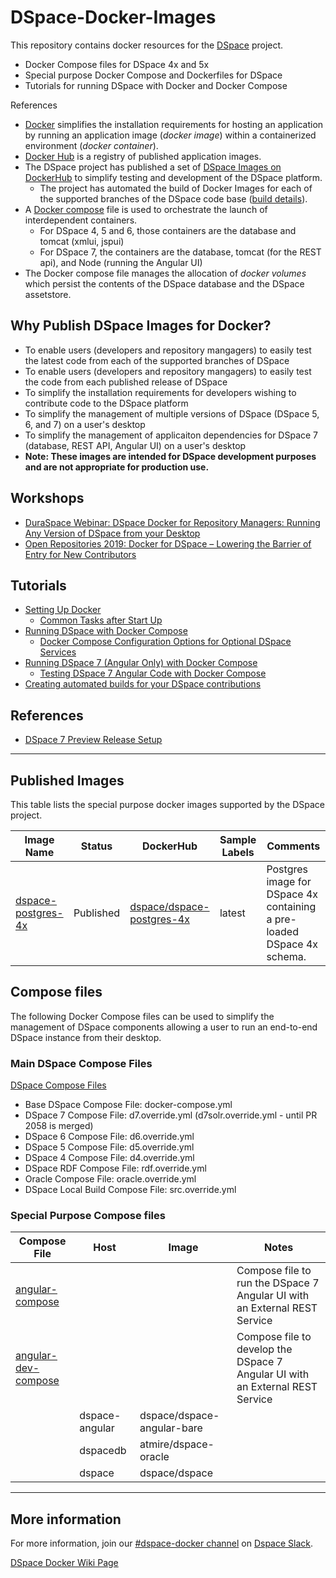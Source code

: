 # DSpace-Docker-Images

This repository contains docker resources for the [DSpace](https://dspace.org) project.
- Docker Compose files for DSpace 4x and 5x
- Special purpose Docker Compose and Dockerfiles for DSpace
- Tutorials for running DSpace with Docker and Docker Compose

References
- [Docker](https://docs.docker.com/get-started/) simplifies the installation requirements for hosting an application by running an application image (_docker image_) within a containerized environment (_docker container_).
- [Docker Hub](https://dockerhub.com) is a registry of published application images.
- The DSpace project has published a set of [DSpace Images on DockerHub](https://hub.docker.com/r/dspace/dspace) to simplify testing and development of the DSpace platform.
  - The project has automated the build of Docker Images for each of the supported branches of the DSpace code base ([build details](https://hub.docker.com/r/dspace/dspace/builds/)).
- A [Docker compose](https://docs.docker.com/compose/overview/) file is used to orchestrate the launch of interdependent containers.  
  - For DSpace 4, 5 and 6, those containers are the database and tomcat (xmlui, jspui)
  - For DSpace 7, the containers are the database, tomcat (for the REST api), and Node (running the Angular UI)
- The Docker compose file manages the allocation of _docker volumes_ which persist the contents of the DSpace database and the DSpace assetstore.

## Why Publish DSpace Images for Docker?
- To enable users (developers and repository mangagers) to easily test the latest code from each of the supported branches of DSpace
- To enable users (developers and repository mangagers) to easily test the code from each published release of DSpace
- To simplify the installation requirements for developers wishing to contribute code to the DSpace platform
- To simplify the management of multiple versions of DSpace (DSpace 5, 6, and 7) on a user's desktop
- To simplify the management of applicaiton dependencies for DSpace 7 (database, REST API, Angular UI) on a user's desktop
-  __Note: These images are intended for DSpace development purposes and are not appropriate for production use.__

## Workshops

  - [DuraSpace Webinar: DSpace Docker for Repository Managers: Running Any Version of DSpace from your Desktop](documentation/webinar/webinar.md)
  - [Open Repositories 2019: Docker for DSpace – Lowering the Barrier of Entry for New Contributors](documentation/workshop/info.md)

## Tutorials

- [Setting Up Docker](documentation/tutorialSetup.md)
  - [Common Tasks after Start Up](documentation/run.CommonTasks.md)
- [Running DSpace with Docker Compose](docker-compose-files/dspace-compose/README.md)
  - [Docker Compose Configuration Options for Optional DSpace Services](docker-compose-files/dspace-compose/ComposeFiles.md)
- [Running DSpace 7 (Angular Only) with Docker Compose](docker-compose-files/angular-compose/README.md)
  - [Testing DSpace 7 Angular Code with Docker Compose](docker-compose-files/angular-dev-compose/README.md)
- [Creating automated builds for your DSpace contributions](documentation/forkBuild.md)

## References
- [DSpace 7 Preview Release Setup](documentation/run.DSpace7Entities.md)

---

## Published Images
This table lists the special purpose docker images supported by the DSpace project.  

| Image Name | Status | DockerHub | Sample Labels | Comments |
| ---------- | ------ | --------- | ------------- | -------- |
| [dspace-postgres-4x](https://github.com/DSpace-Labs/DSpace-Docker-Images/tree/master/dockerfiles/dspace-postgres-4x) | Published |  [dspace/dspace-postgres-4x](https://hub.docker.com/r/dspace/dspace-postgres-4x/) | latest | Postgres image for DSpace 4x containing a pre-loaded DSpace 4x schema.|

## Compose files
The following Docker Compose files can be used to simplify the management of DSpace components allowing a user to run an end-to-end DSpace instance from their desktop.

### Main DSpace Compose Files
[DSpace Compose Files](docker-compose-files/dspace-compose/ComposeFiles.md)
- Base DSpace Compose File: docker-compose.yml
- DSpace 7 Compose File: d7.override.yml (d7solr.override.yml - until PR 2058 is merged)
- DSpace 6 Compose File: d6.override.yml
- DSpace 5 Compose File: d5.override.yml
- DSpace 4 Compose File: d4.override.yml
- DSpace RDF Compose File: rdf.override.yml
- Oracle Compose File: oracle.override.yml
- DSpace Local Build Compose File: src.override.yml

### Special Purpose Compose files

| Compose File | Host  | Image | Notes |
| ------------ | ----- | ----- | ----- |
| [angular-compose](https://github.com/DSpace-Labs/DSpace-Docker-Images/tree/master/docker-compose-files/angular-compose) | | | Compose file to run the DSpace 7 Angular UI with an External REST Service |
| [angular-dev-compose](https://github.com/DSpace-Labs/DSpace-Docker-Images/tree/master/docker-compose-files/angular-dev-compose) | | | Compose file to develop the DSpace 7 Angular UI with an External REST Service |
| | dspace-angular | dspace/dspace-angular-bare   | |
| | dspacedb | atmire/dspace-oracle            | |
| | dspace   | dspace/dspace                   | ||


---

## More information
For more information, join our [#dspace-docker channel](https://dspace-org.slack.com/messages/C9YD42PV3) on
[Dspace Slack](https://wiki.duraspace.org/display/DSPACE/Slack).

[DSpace Docker Wiki Page](https://wiki.duraspace.org/display/DSPACE/DSpace+and+Docker)
